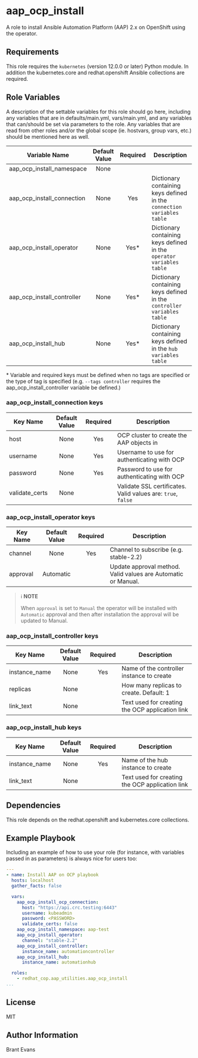 # aap_ocp_install

A role to install Ansible Automation Platform (AAP) 2.x on OpenShift using the operator.

## Requirements

This role requires the `kubernetes` (version 12.0.0 or later) Python module.
In addition the kubernetes.core and redhat.openshift Ansible collections are required.

## Role Variables

A description of the settable variables for this role should go here, including any variables that are in defaults/main.yml, vars/main.yml, and any variables that can/should be set via parameters to the role. Any variables that are read from other roles and/or the global scope (ie. hostvars, group vars, etc.) should be mentioned here as well.

| Variable Name              | Default Value | Required | Description                                                            |
|----------------------------|:-------------:|:--------:|------------------------------------------------------------------------|
| aap_ocp_install_namespace  | None          |          |                                                                        |
| aap_ocp_install_connection | None          | Yes      | Dictionary containing keys defined in the `connection variables table` |
| aap_ocp_install_operator   | None          | Yes*     | Dictionary containing keys defined in the `operator variables table`   |
| aap_ocp_install_controller | None          | Yes*     | Dictionary containing keys defined in the `controller variables table` |
| aap_ocp_install_hub        | None          | Yes*     | Dictionary containing keys defined in the `hub variables table`        |

\* Variable and required keys must be defined when no tags are specified or the type of tag is specified (e.g. `--tags controller` requires the aap_ocp_install_controller variable be defined.)

### aap_ocp_install_connection keys

| Key Name       | Default Value | Required | Description                                                  |
|----------------|:-------------:|:--------:|--------------------------------------------------------------|
| host           | None          | Yes      | OCP cluster to create the AAP objects in                     |
| username       | None          | Yes      | Username to use for authenticating with OCP                  |
| password       | None          | Yes      | Password to use for authenticating with OCP                  |
| validate_certs | None          |          | Validate SSL certificates. Valid values are: `true`, `false` |

### aap_ocp_install_operator keys

| Key Name | Default Value | Required | Description                                                   |
|----------|:-------------:|:--------:|---------------------------------------------------------------|
| channel  | None          | Yes      | Channel to subscribe (e.g. stable-2.2)                        |
| approval | Automatic     |          | Update approval method. Valid values are Automatic or Manual. |

> ℹ️ **NOTE**
>
> When `approval` is set to `Manual` the operator will be installed with `Automatic` approval and then after installation the approval will be updated to Manual.

### aap_ocp_install_controller keys

| Key Name      | Default Value | Required | Description                                     |
|---------------|:-------------:|:--------:|-------------------------------------------------|
| instance_name | None          | Yes      | Name of the controller instance to create       |
| replicas      | None          |          | How many replicas to create. Default: 1         |
| link_text     | None          |          | Text used for creating the OCP application link |

### aap_ocp_install_hub keys

| Key Name      | Default Value | Required | Description                                     |
|---------------|:-------------:|:--------:|-------------------------------------------------|
| instance_name | None          | Yes      | Name of the hub instance to create              |
| link_text     | None          |          | Text used for creating the OCP application link |

## Dependencies

This role depends on the redhat.openshift and kubernetes.core collections.

## Example Playbook

Including an example of how to use your role (for instance, with variables passed in as parameters) is always nice for users too:

```yml
---
- name: Install AAP on OCP playbook
  hosts: localhost
  gather_facts: false

  vars:
    aap_ocp_install_ocp_connection:
      host: "https://api.crc.testing:6443"
      username: kubeadmin
      password: <PASSWORD>
      validate_certs: false
    aap_ocp_install_namespace: aap-test
    aap_ocp_install_operator:
      channel: "stable-2.2"
    aap_ocp_install_controller:
      instance_name: automationcontroller
    aap_ocp_install_hub:
      instance_name: automationhub

  roles:
    - redhat_cop.aap_utilities.aap_ocp_install
...
```

## License

MIT

## Author Information

Brant Evans
